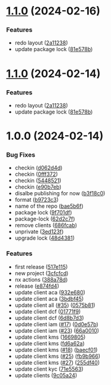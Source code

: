 # [1.1.0](https://github.com/affinidi/sdk/compare/@affinidi/sdk-client-iam-v1.0.0...@affinidi/sdk-client-iam-v1.1.0) (2024-02-16)


### Features

* redo layout ([2a11238](https://github.com/affinidi/sdk/commit/2a11238a61236fada32f799145af3d921e103d49))
* update package lock ([81e578b](https://github.com/affinidi/sdk/commit/81e578b27f5420878c7c9c402bc1ee778e3abb65))

# [1.1.0](https://github.com/affinidi/sdk/compare/@affinidi/sdk-client-iam-v1.0.0...@affinidi/sdk-client-iam-v1.1.0) (2024-02-14)


### Features

* redo layout ([2a11238](https://github.com/affinidi/sdk/commit/2a11238a61236fada32f799145af3d921e103d49))
* update package lock ([81e578b](https://github.com/affinidi/sdk/commit/81e578b27f5420878c7c9c402bc1ee778e3abb65))

# 1.0.0 (2024-02-14)


### Bug Fixes

* checkin ([d062d4d](https://github.com/affinidi/sdk/commit/d062d4db6d86b6f5f0fbbfb5976208e771192a15))
* checkin ([0fff372](https://github.com/affinidi/sdk/commit/0fff372316c1d43210f60321448ebc58d782c75d))
* checkin ([5448521](https://github.com/affinidi/sdk/commit/5448521a2279127910194fb00c3944f200c15cfa))
* checkin ([e90b7eb](https://github.com/affinidi/sdk/commit/e90b7eb93d829d9e8b9cfb7217f94bb0fff0b5d4))
* disalbe publishing for now ([b3f18c0](https://github.com/affinidi/sdk/commit/b3f18c0387b654e12bb93e05e3848e4fa8ea3995))
* format ([b9723c3](https://github.com/affinidi/sdk/commit/b9723c3a15882c45bdedf702c19a63c4aced6370))
* name of the repo ([bae5b6f](https://github.com/affinidi/sdk/commit/bae5b6f11ec14f04cbb6fb7e392c6722af558a55))
* package lock ([9f701df](https://github.com/affinidi/sdk/commit/9f701df874ff65f3aa614e7011cf004a0e7af5a7))
* package-lock ([62d2c7f](https://github.com/affinidi/sdk/commit/62d2c7f3ef139c3092446016043c1c720c7e9904))
* remove clients ([686fcab](https://github.com/affinidi/sdk/commit/686fcab48591889d698516b45d1ff1215f75e679))
* unprivate ([3ed123f](https://github.com/affinidi/sdk/commit/3ed123f615e6c59f55fb8abbd6de258da200caa0))
* upgrade lock ([48d4381](https://github.com/affinidi/sdk/commit/48d4381997af25830e261bd6eadff1803acf0094))


### Features

* first release ([517e115](https://github.com/affinidi/sdk/commit/517e1157a3f2dba79e20fc36f26db07454e5c0bc))
* new project ([3cfcfcd](https://github.com/affinidi/sdk/commit/3cfcfcdc95fa635529a97f928fd6e46d498333c8))
* nx actions ([388a78d](https://github.com/affinidi/sdk/commit/388a78dd6f773bb72e2fb1212ebe00d9b3f1ddc3))
* release ([e874fd4](https://github.com/affinidi/sdk/commit/e874fd460adc0598e2081d0b59aec2029d4814e3))
* update client aca ([932e680](https://github.com/affinidi/sdk/commit/932e680de2f744684bedfef56285a38b87bf0fe8))
* update client aca ([3bdbf45](https://github.com/affinidi/sdk/commit/3bdbf458790624c240f292d5302368f36c67ae1e))
* update client all ([#35](https://github.com/affinidi/sdk/issues/35)) ([0575b81](https://github.com/affinidi/sdk/commit/0575b81ccd041409328b39f2f418adf526c45148))
* update client dcf ([01771f9](https://github.com/affinidi/sdk/commit/01771f91fefd6d3302be2d961b0da87040f0c2ac))
* update client dcf ([6d8b7d3](https://github.com/affinidi/sdk/commit/6d8b7d378b11e0aa59769f0e315e90df3f6f931c))
* update client iam ([#17](https://github.com/affinidi/sdk/issues/17)) ([0d0e57b](https://github.com/affinidi/sdk/commit/0d0e57b4ab18345718426d06b67e1a11a7dee3ae))
* update client iam ([#23](https://github.com/affinidi/sdk/issues/23)) ([66a0010](https://github.com/affinidi/sdk/commit/66a001014dea0d582512cd5d005da1e49438a165))
* update client kms ([1669805](https://github.com/affinidi/sdk/commit/16698054d5f670dd97beda0834c5fc35a37152ab))
* update client kms ([fd6a62a](https://github.com/affinidi/sdk/commit/fd6a62ae3aa8f3a42e3b7e58ebbbc0f702306abe))
* update client kms ([#18](https://github.com/affinidi/sdk/issues/18)) ([baecf01](https://github.com/affinidi/sdk/commit/baecf01fd61e721c4637dcdb724dd251b713d928))
* update client kms ([#25](https://github.com/affinidi/sdk/issues/25)) ([fb9b966](https://github.com/affinidi/sdk/commit/fb9b966b1e0f278f5f673ba78c8f270606ad7398))
* update client kms ([#27](https://github.com/affinidi/sdk/issues/27)) ([255df40](https://github.com/affinidi/sdk/commit/255df40f4be3e3a0fe6a1703f8ff5947b04869d7))
* update client kyc ([71e5563](https://github.com/affinidi/sdk/commit/71e556394c207b5addc398a83b312e38c7c9f412))
* update clients ([9c05a24](https://github.com/affinidi/sdk/commit/9c05a24f31e99a19f97103ffa27c7a7f6882aeb5))
